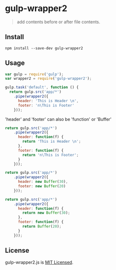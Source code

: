 gulp-wrapper2
==============

> add contents before or after file contents. 

## Install
```
npm install --save-dev gulp-wrapper2
```

## Usage

```js
var gulp = require('gulp');
var wrapper2 = require('gulp-wrapper2');

gulp.task('default', function () {
  return gulp.src('app/*')
    .pipe(wrapper2({
      header: 'This is Header \n',
      footer: 'n\This is Footer'
    }));
```

'header' and 'footer' can also be 'function' or 'Buffer'

```js
return gulp.src('app/*')
    .pipe(wrapper2({
      header: function(f) {
        return 'This is Header \n';
      },
      footer: function(f) {
        return 'n\This is Footer';
      }
    }));
```

```js
return gulp.src('app/*')
    .pipe(wrapper2({
      header: new Buffer(30),
      footer: new Buffer(20)
    }));
```

```js
return gulp.src('app/*')
    .pipe(wrapper2({
      header: function(f) {
        return new Buffer(30);
      },
      footer: function(f) {
        return Buffer(20);
      }
    }));
```

## License

gulp-wrapper2.js is [MIT Licensed](./LICENSE.md).